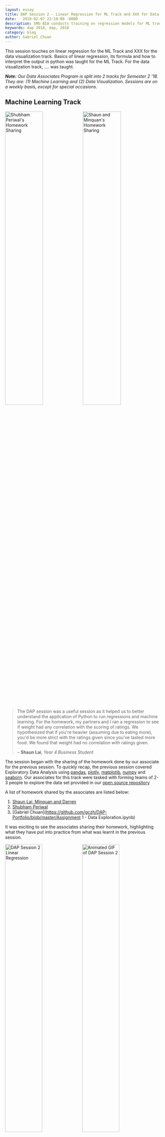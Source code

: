 ```yaml
---
layout: essay
title: DAP Session 2 - Linear Regression for ML Track and XXX for Data Visualization Track
date:   2018-02-07 22:10:00 -0800
description: SMU BIA conducts training on regression models for ML track, and XXX for Data Vis track.
keywords: dap 2018, dap, 2018
category: blog
author: Gabriel Chuan
---
```


This session touches on linear regression for the ML Track and XXX for the data visualization track. Basics of linear regression, its formula and how to interpret the output in python was taught for the ML Track. For the data visualization track, .... was taught.

***Note:*** *Our Data Associates Program is split into 2 tracks for Semester 2 '18. They are: (1) Machine Learning and (2) Data Visualization. Sessions are on a weekly basis, except for special occasions.*

## Machine Learning Track

<img src="https://imgur.com/Bph28Ym.png" alt="Shubham Periwal's Homework Sharing" width="49.5%"/> <img src="https://imgur.com/fhM3kZ2.png" alt="Shaun and Minquan's Homework Sharing" width="49.5%" />

> The DAP session was a useful session as it helped us to better understand the application of Python to run regressions and machine learning. For the homework, my partners and I ran a regression to see if weight had any correlation with the scoring of ratings. We hypothesized that if you're heavier (assuming due to eating more), you'd be more strict with the ratings given since you've tasted more food. We found that weight had no correlation with ratings given.
> 
> – **Shaun Lai**, *Year 4 Business Student*

The session began with the sharing of the homework done by our associate for the previous session. To quickly recap, the previous session covered Exploratory Data Analysis using [pandas](https://pandas.pydata.org/), [plotly](https://plot.ly/), [matplotib](https://matplotlib.org/), [numpy](http://www.numpy.org/) and [seaborn](https://seaborn.pydata.org/). Our associates for this track were tasked with forming teams of 2-3 people to explore the data set provided in our [open source repository](https://github.com/smubia/dap-2017/tree/master/Sem%202%20-%20Data%20Specializations/Visualizations/restaurant-data-with-consumer-ratings)

A list of homework shared by the associates are listed below:
1. [Shaun Lai, Minquan and Darren](https://github.com/minquan94/BIA-Assignment-Yeow-Min-Quan)
2. [Shubham Periwal](https://github.com/shubhamperiwal/Visualisations
)
3. [Gabriel Chuan](https://github.com/gczh/DAP-Portfolio/blob/master/Assignment 1 - Data Exploration.ipynb)

It was exciting to see the associates sharing their homework, highlighting what they have put into practice from what was learnt in the previous session.

<img src="https://imgur.com/9G66YMp.png" alt="DAP Session 2 Linear Regression" width="49%"/> <img src="https://imgur.com/r8mHR1s.png" alt="Animated GIF of DAP Session 2" width="49%" />

Tze Yiing covered the basics of linear regression with heavy references from [Andrew Ng's machine learning course](https://www.coursera.org/learn/machine-learning) as well as [Introduction to Statistical Learning in R](http://www-bcf.usc.edu/~gareth/ISL/).



## Data Visualization Track

> The session allowed us to think about the types of questions or concerns we ought to bear in mind when creating visualisations. That there is a alot of stakeholders involved before, during and after creating a visualization.
> 
> – **Rebekah Tay**, *Year 2 SOCSCI Student*

